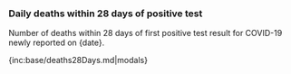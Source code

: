 ﻿### Daily deaths within 28 days of positive test

Number of deaths within 28 days of first positive test result for COVID-19 newly reported on {date}.

{inc:base/deaths28Days.md|modals}
